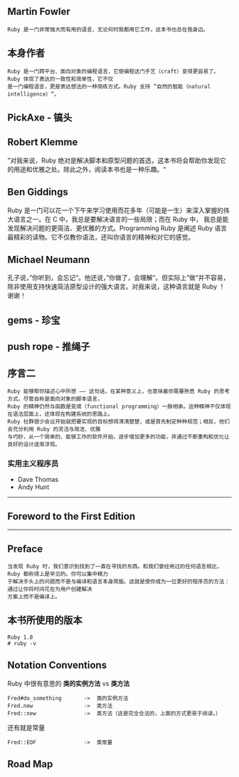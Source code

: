 ## Martin Fowler

	Ruby 是一门非常强大而有用的语言，无论何时我都用它工作，这本书也总在我身边。

## 本身作者

	Ruby 是一门跨平台、面向对象的编程语言，它使编程这门手艺（craft）变得更容易了。Ruby 体现了表达的一致性和简单性，它不仅
	是一门编程语言，更是表达想法的一种简练方式。Ruby 支持 ”自然的智能（natural intelligence）“。

## PickAxe - 镐头

## Robert Klemme
”对我来说，Ruby 绝对是解决脚本和原型问题的首选，这本书将会帮助你发现它的用途和优雅之处。除此之外，阅读本书也是一种乐趣。“

## Ben Giddings
Ruby 是一门可以花一个下午来学习使用而花多年（可能是一生）来深入掌握的伟大语言之一。在 C 中，我总是要解决语言的一些局限；而在 Ruby 中，
我总是能发现解决问题的更简洁、更优雅的方式。Programming Ruby 是阐述 Ruby 语言最精彩的读物。它不仅教你语法，还叫你语言的精神和对它的感觉。

## Michael Neumann
孔子说，”你听到，会忘记“。他还说，”你做了，会理解“。但实际上”做“并不容易，除非使用支持快速简洁原型设计的强大语言。对我来说，这种语言就是 Ruby ！ 谢谢！

## gems - 珍宝

## push rope - 推绳子


## 序言二

    Ruby 能够帮你描述心中所想 —— 这句话，在某种意义上，也意味着你需要熟悉 Ruby 的思考方式。尽管自称是面向对象的脚本语言，
	Ruby 的精神仍然与函数是变成（functional programming）一脉相承。这种精神不仅体现在语法层面上，还体现在构建系统的思路上。
	Ruby 社群很少会议开始就把要实现的目标想得清清楚楚，或是首先制定种种规范；相反，他们会充分利用 Ruby 的灵活与简洁、优雅
	与巧妙，从一个简单的、能够工作的软件开始，逐步增加更多的功能，并通过不断重构和优化让良好的设计逐渐浮现。

### 实用主义程序员
 
  * Dave Thomas
  * Andy Hunt

----

## Foreword to the First Edition


----

## Preface
    
	当发现 Ruby 时，我们意识到找到了一直在寻找的东西。和我们曾经用过的任何语言相比，Ruby 都称得上是罕见的。你可以集中精力
	于解决手头上的问题而不是与编译和语言本身周旋。这就是使你成为一位更好的程序员的方法：通过让你将时间花在为用户创建解决
	方案上而不是编译上。


## 本书所使用的版本

    Ruby 1.8
	# ruby -v

## Notation Conventions
Ruby 中很有意思的 **类的实例方法** vs **类方法**

	Fred#do_something		->	类的实例方法
	Fred.new				->	类方法
	Fred::new				->	类方法（这是完全合法的，上面的方式更易于阅读。）

还有就是常量

	Fred::EOF				->	类常量

## Road Map


